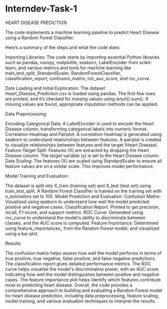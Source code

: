 # Interndev-Task-1
HEART DISEASE PREDICTION

The code implements a machine learning pipeline to predict Heart Disease using a Random Forest Classifier. 

Here’s a summary of the steps and what the code does:

Importing Libraries: The code starts by importing essential Python libraries such as pandas, numpy, matplotlib, seaborn, LabelEncoder from scikit-learn, and various metrics and tools for machine learning like train_test_split, StandardScaler, RandomForestClassifier, classification_report, confusion_matrix, roc_auc_score, and roc_curve.

Data Loading and Initial Exploration: The dataset Heart_Disease_Prediction.csv is loaded using pandas. The first few rows are printed, and it’s checked for missing values using isnull().sum(). If missing values are found, appropriate imputation methods can be applied.

Data Preprocessing:

Encoding Categorical Data: A LabelEncoder is used to encode the Heart Disease column, transforming categorical labels into numeric format.
Correlation Heatmap and Pairplot:
A correlation heatmap is generated using seaborn to understand relationships between features.
A pairplot is created to visualize relationships between features and the target (Heart Disease).
Feature-Target Split:
Features (X) are extracted by dropping the Heart Disease column.
The target variable (y) is set to the Heart Disease column.
Data Scaling: The features (X) are scaled using StandardScaler to ensure all feature values are on a similar scale. This improves model performance.

Model Training and Evaluation:

The dataset is split into X_train (training set) and X_test (test set) using train_test_split.
A Random Forest Classifier is trained on the training set with n_estimators set to 100.
Model Prediction and Evaluation:
Confusion Matrix: Visualized using seaborn to understand how well the model predicted positive and negative cases.
Classification Report: Printed to get precision, recall, F1-score, and support metrics.
ROC Curve: Generated using roc_curve to understand the model's ability to discriminate between classes, and the AUC score is computed.
Feature Importance: Determined using feature_importances_ from the Random Forest model, and visualized using a bar plot.

Results:

The confusion matrix helps assess how well the model performs in terms of true positive, true negative, false positive, and false negative predictions.
The classification report gives detailed performance metrics.
The ROC curve helps visualize the model's discriminative power, with an AUC score indicating how well the model distinguishes between positive and negative cases.
The feature importance plot helps identify which features contribute most to predicting heart disease.
Overall, the code provides a comprehensive approach to building and evaluating a Random Forest model for heart disease prediction, including data preprocessing, feature scaling, model training, and various evaluation techniques to interpret the results.
